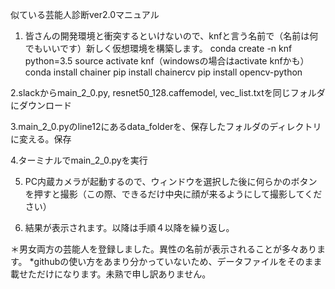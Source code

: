 似ている芸能人診断ver2.0マニュアル

1. 皆さんの開発環境と衝突するといけないので、knfと言う名前で（名前は何でもいいです）新しく仮想環境を構築します。
conda create -n knf python=3.5
source activate knf（windowsの場合はactivate knfかも）
conda install chainer
pip install chainercv
pip install opencv-python

2.slackからmain_2_0.py, resnet50_128.caffemodel, vec_list.txtを同じフォルダにダウンロード

3.main_2_0.pyのline12にあるdata_folderを、保存したフォルダのディレクトリに変える。保存

4.ターミナルでmain_2_0.pyを実行

5. PC内蔵カメラが起動するので、ウィンドウを選択した後に何らかのボタンを押すと撮影（この際、できるだけ中央に顔が来るようにして撮影してください）

6. 結果が表示されます。以降は手順４以降を繰り返し。


＊男女両方の芸能人を登録しました。異性の名前が表示されることが多々あります。
*githubの使い方をあまり分かっていないため、データファイルをそのまま載せただけになります。未熟で申し訳ありません。
